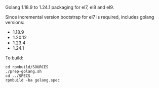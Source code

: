 Golang 1.18.9 to 1.24.1 packaging for el7, el8 and el9.

Since incremental version bootstrap for el7 is required, includes golang versions:
- 1.18.9
- 1.20.12
- 1.23.4
- 1.24.1

To build:
```
cd rpmbuild/SOURCES
./prep-golang.sh
cd ../SPECS
rpmbuild -ba golang.spec
```
